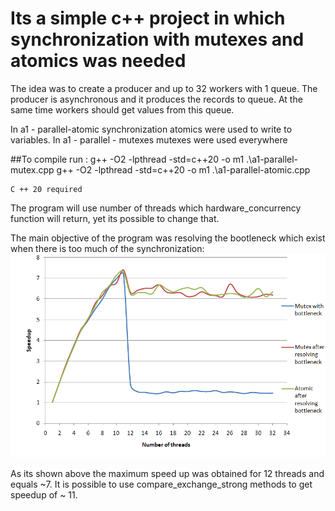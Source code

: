 
# Its a simple c++ project in which synchronization with mutexes and atomics was needed
The idea was to create a producer and up to 32 workers with 1 queue.
The producer is asynchronous and it produces the records to queue. At the same time workers should get values from this queue.


In a1 - parallel-atomic synchronization atomics were used to write to variables.
In a1 - parallel - mutexes mutexes were used everywhere

##To compile run :
    g++ -O2 -lpthread -std=c++20 -o  m1 .\a1-parallel-mutex.cpp
    g++ -O2 -lpthread -std=c++20 -o  m1 .\a1-parallel-atomic.cpp
    
    C ++ 20 required


The program will use number of threads which hardware_concurrency function will return, yet its possible to change that.

The main objective of the program was resolving the bootleneck which exist when there is too much of the synchronization:
![chart](chart.png)

As its shown above the maximum speed up was obtained for 12 threads and equals ~7. It is possible to use compare_exchange_strong methods to get  speedup of
~ 11.
